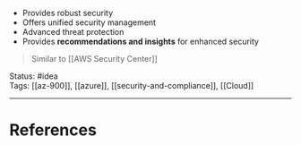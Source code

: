 - ﻿﻿Provides robust security
- ﻿﻿Offers unified security management
- ﻿﻿Advanced threat protection
- ﻿﻿Provides **recommendations and insights** for enhanced security

> Similar to [[AWS Security Center]]

Status: #idea  
Tags:  [[az-900]], [[azure]], [[security-and-compliance]], [[Cloud]]  

---
# References